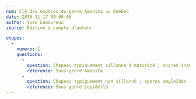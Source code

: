 ```yaml
---
nom: Clé des espèces du genre Amanita au Québec
date: 2016-11-17 00:00:00
author: Yves Lamoureux
source: Édition à compte d'auteur

etapes:
  -
    numero: 1
    questions:
      -
        question: Chapeau typiquement sillonné à maturité ; spores inamyloïdes
        reference: Sous-genre Amanita
      -
        question: Chapeau typiquement non sillonné ; spores amyloïdes
        reference: Sous-genre Lepidella
---
```

